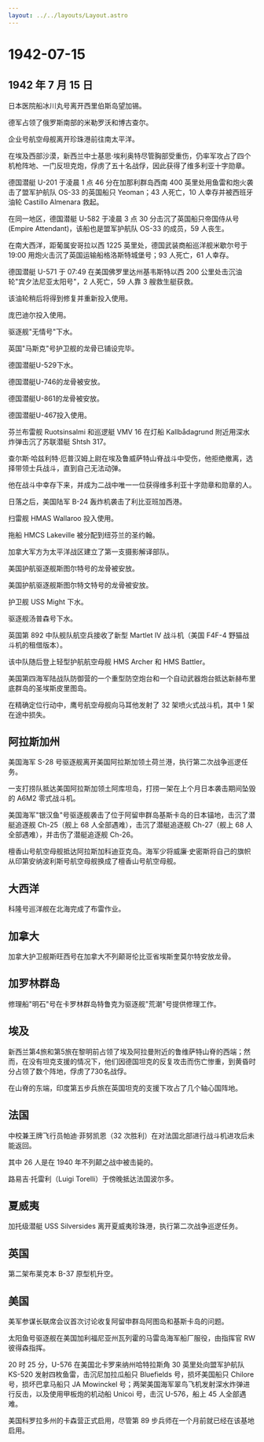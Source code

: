 ```yaml
---
layout: ../../layouts/Layout.astro
---
```


# 1942-07-15

## 1942 年 7 月 15 日

日本医院船冰川丸号离开西里伯斯岛望加锡。

德军占领了俄罗斯南部的米勒罗沃和博古查尔。

企业号航空母舰离开珍珠港前往南太平洋。

在埃及西部沙漠，新西兰中士基思·埃利奥特尽管胸部受重伤，仍率军攻占了四个机枪阵地、一门反坦克炮，俘虏了五十名战俘，因此获得了维多利亚十字勋章。

德国潜艇 U-201 于凌晨 1 点 46 分在加那利群岛西南 400
英里处用鱼雷和炮火袭击了盟军护航队 OS-33 的英国船只 Yeoman；43
人死亡，10 人幸存并被西班牙油轮 Castillo Almenara 救起。

在同一地区，德国潜艇 U-582 于凌晨 3 点 30 分击沉了英国船只帝国侍从号
(Empire Attendant)，该船也是盟军护航队 OS-33 的成员，59 人丧生。

在南大西洋，距葡属安哥拉以西 1225 英里处，德国武装商船巡洋舰米歇尔号于
19:00 用炮火击沉了英国运输船格洛斯特城堡号；93 人死亡，61 人幸存。

德国潜艇 U-571 于 07:49 在美国佛罗里达州基韦斯特以西 200
公里处击沉油轮"宾夕法尼亚太阳号"，2 人死亡，59 人靠 3 艘救生艇获救。

该油轮稍后将得到修复并重新投入使用。

庞巴迪尔投入使用。

驱逐舰"无情号"下水。

英国"马斯克"号护卫舰的龙骨已铺设完毕。

德国潜艇U-529下水。

德国潜艇U-746的龙骨被安放。

德国潜艇U-861的龙骨被安放。

德国潜艇U-467投入使用。

芬兰布雷舰 Ruotsinsalmi 和巡逻艇 VMV 16 在灯船 Kallbådagrund
附近用深水炸弹击沉了苏联潜艇 Shtsh 317。

查尔斯·哈兹利特·厄普汉姆上尉在埃及鲁威萨特山脊战斗中受伤，他拒绝撤离，选择带领士兵战斗，直到自己无法动弹。

他在战斗中幸存下来，并成为二战中唯一一位获得维多利亚十字勋章和勋章的人。

日落之后，美国陆军 B-24 轰炸机袭击了利比亚班加西港。

扫雷舰 HMAS Wallaroo 投入使用。

拖船 HMCS Lakeville 被分配到纽芬兰的圣约翰。

加拿大军方为太平洋战区建立了第一支摄影解译部队。

美国护航驱逐舰斯图尔特号的龙骨被安放。

美国护航驱逐舰斯图尔特文特号的龙骨被安放。

护卫舰 USS Might 下水。

驱逐舰汤普森号下水。

英国第 892 中队舰队航空兵接收了新型 Martlet IV 战斗机（美国 F4F-4
野猫战斗机的租借版本）。

该中队随后登上轻型护航航空母舰 HMS Archer 和 HMS Battler。

美国第四海军陆战队防御营的一个重型防空炮台和一个自动武器炮台抵达新赫布里底群岛的圣埃斯皮里图岛。

在精确定位行动中，鹰号航空母舰向马耳他发射了 32 架喷火式战斗机，其中 1
架在途中损失。

## 阿拉斯加州

美国海军 S-28
号驱逐舰离开美国阿拉斯加领土荷兰港，执行第二次战争巡逻任务。

一支打捞队抵达美国阿拉斯加领土阿库坦岛，打捞一架在上个月日本袭击期间坠毁的
A6M2 零式战斗机。

美国海军"银汉鱼"号驱逐舰袭击了位于阿留申群岛基斯卡岛的日本锚地，击沉了潜艇追逐舰
Ch-25（舰上 68 人全部遇难），击沉了潜艇追逐舰 Ch-27（舰上 68
人全部遇难），并击伤了潜艇追逐舰 Ch-26。

檀香山号航空母舰抵达阿拉斯加科迪亚克岛。海军少将威廉·史密斯将自己的旗帜从印第安纳波利斯号航空母舰换成了檀香山号航空母舰。

## 大西洋

科隆号巡洋舰在北海完成了布雷作业。

## 加拿大

加拿大护卫舰斯旺西号在加拿大不列颠哥伦比亚省埃斯奎莫尔特安放龙骨。

## 加罗林群岛

修理船"明石"号在卡罗林群岛特鲁克为驱逐舰"荒潮"号提供修理工作。

## 埃及

新西兰第4旅和第5旅在黎明前占领了埃及阿拉曼附近的鲁维萨特山脊的西端；然而，在没有坦克支援的情况下，他们因德国坦克的反复攻击而伤亡惨重，到黄昏时分占领了数个阵地，俘虏了730名战俘。

在山脊的东端，印度第五步兵旅在英国坦克的支援下攻占了几个轴心国阵地。

## 法国

中校兼王牌飞行员帕迪·菲努凯恩（32
次胜利）在对法国北部进行战斗机进攻后未能返回。

其中 26 人是在 1940 年不列颠之战中被击毙的。

路易吉·托雷利（Luigi Torelli）于傍晚抵达法国波尔多。

## 夏威夷

加托级潜艇 USS Silversides 离开夏威夷珍珠港，执行第二次战争巡逻任务。

## 英国

第二架布莱克本 B-37 原型机升空。

## 美国

美军参谋长联席会议首次讨论收复阿留申群岛阿图岛和基斯卡岛的问题。

太阳鱼号驱逐舰在美国加利福尼亚州瓦列霍的马雷岛海军船厂服役，由指挥官 RW
彼得森指挥。

20 时 25 分，U-576 在美国北卡罗来纳州哈特拉斯角 30 英里处向盟军护航队
KS-520 发射四枚鱼雷，击沉尼加拉瓜船只 Bluefields 号，损坏美国船只
Chilore 号，损坏巴拿马船只 JA Mowinckel
号；两架美国海军翠鸟飞机发射深水炸弹进行反击，以及使用甲板炮的机动船
Unicoi 号，击沉 U-576，船上 45 人全部遇难。

美国科罗拉多州的卡森营正式启用，尽管第 89
步兵师在一个月前就已经在该基地启用。